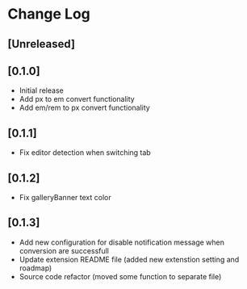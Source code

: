 # Change Log

## [Unreleased]

## [0.1.0]

- Initial release
- Add px to em convert functionality
- Add em/rem to px convert functionality

## [0.1.1]

- Fix editor detection when switching tab

## [0.1.2]

- Fix galleryBanner text color

## [0.1.3]

- Add new configuration for disable notification message when conversion are successfull
- Update extension README file (added new extenstion setting and roadmap)
- Source code refactor (moved some function to separate file)
